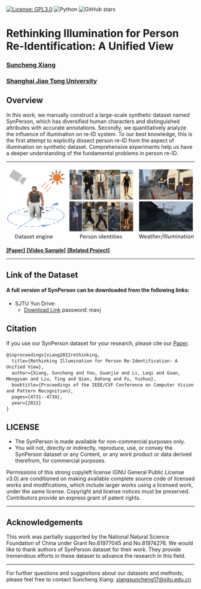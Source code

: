 [![License: GPL3.0](https://img.shields.io/badge/License-GPL3.0-yellow.svg)](https://opensource.org/licenses/GPL-3.0)
![Python](https://img.shields.io/badge/python-green.svg)
![GitHub stars](https://img.shields.io/github/stars/JeremyXSC/SynPerson.svg?style=flat&label=Star)

# Rethinking Illumination for Person Re-Identification: A Unified View
### [Suncheng Xiang](https://JeremyXSC.github.io/)
### [Shanghai Jiao Tong University](https://en.sjtu.edu.cn/)

## Overview
In this work, we manually construct a large-scale synthetic dataset named SynPerson, which has diversified human characters and distinguished attributes with accurate annotations. Secondly, we quantitatively analyze the influence of illumination on re-ID system. To our best knowledge, this is the first attempt to explicitly dissect person re-ID from the aspect of illumination on synthetic dataset. Comprehensive experiments help us have a deeper understanding of the fundamental problems in person re-ID.

****

<img src='images/SynPerson.png'/>

[**[Paper]**](https://openaccess.thecvf.com/content/CVPR2022W/VDU/papers/Xiang_Rethinking_Illumination_for_Person_Re-Identification_A_Unified_View_CVPRW_2022_paper.pdf)   [**[Video Sample]**](https://www.youtube.com/watch?v=toR_73U9yLs)   [**[Related Project]**](https://JeremyXSC.github.io/FineGPR/)   

</div> 


****

## Link of the Dataset
#### A full version of SynPerson can be downloaded from the following links:<br>
* SJTU Yun Drive: 
	* [Download Link](https://jbox.sjtu.edu.cn/l/r1S5CO) password: mavj
	

## Citation
If you use our SynPerson dataset for your research, please cite our [Paper](https://openaccess.thecvf.com/content/CVPR2022W/VDU/papers/Xiang_Rethinking_Illumination_for_Person_Re-Identification_A_Unified_View_CVPRW_2022_paper.pdf).
```
@inproceedings{xiang2022rethinking,
  title={Rethinking Illumination for Person Re-Identification: A Unified View},
  author={Xiang, Suncheng and You, Guanjie and Li, Leqi and Guan, Mengyuan and Liu, Ting and Qian, Dahong and Fu, Yuzhuo},
  booktitle={Proceedings of the IEEE/CVF Conference on Computer Vision and Pattern Recognition},
  pages={4731--4739},
  year={2022}
}
```

	
## LICENSE
- The SynPerson is made available for non-commercial purposes only.
- You will not, directly or indirectly, reproduce, use, or convey the SynPerson dataset or any Content, or any work product or data derived therefrom, for commercial purposes.

Permissions of this strong copyleft license (GNU General Public License v3.0) are conditioned on making available complete source code of licensed works and modifications, which include larger works using a licensed work, under the same license. Copyright and license notices must be preserved. Contributors provide an express grant of patent rights.

****

## Acknowledgements
This work was partially supported by the National Natural Science Foundation of China under Grant No.61977045 and No.81974276.
We would like to thank authors of SynPerson dataset for their work. They provide tremendous efforts in these dataset to advance the research in this field. 

****

For further questions and suggestions about our datasets and methods, please feel free to contact Suncheng Xiang:
xiangsuncheng17@sjtu.edu.cn